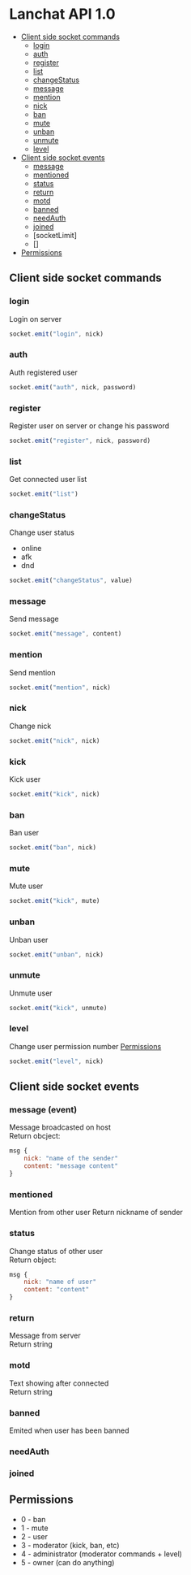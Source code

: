 # Lanchat API 1.0

* [Client side socket commands](#client-side-socket-commands)
  * [login](#login)
  * [auth](#auth)
  * [register](#register)
  * [list](#list)
  * [changeStatus](#changeStatus)
  * [message](#message)
  * [mention](#mention)
  * [nick](#nick)
  * [ban](#ban)
  * [mute](#mute)
  * [unban](#unban)
  * [unmute](#unmute)
  * [level](#level)
* [Client side socket events](#client-side-socket-events)
  * [message](#message-event)
  * [mentioned](#mentioned)
  * [status](#status)
  * [return](#return)
  * [motd](#motd)
  * [banned](#banned)
  * [needAuth](#needAuth)
  * [joined](#joined)
  * [socketLimit]
  * []
* [Permissions](#permissions)
## Client side socket commands

### login
Login on server
```js
socket.emit("login", nick)
```

### auth
Auth registered user
```js
socket.emit("auth", nick, password)
```

### register
Register user on server or change his password
```js
socket.emit("register", nick, password)
```

### list
Get connected user list
```js
socket.emit("list")
```

### changeStatus
Change user status
* online
* afk
* dnd
```js
socket.emit("changeStatus", value)
```

### message
Send message
```js
socket.emit("message", content)
```

### mention
Send mention
```js
socket.emit("mention", nick)
```

### nick
Change nick
```js
socket.emit("nick", nick)
```

### kick
Kick user
```js
socket.emit("kick", nick)
```

### ban
Ban user
```js
socket.emit("ban", nick)
```

### mute
Mute user
```js
socket.emit("kick", mute)
```

### unban
Unban user
```js
socket.emit("unban", nick)
```

### unmute
Unmute user
```js
socket.emit("kick", unmute)
```

### level
Change user permission number
[Permissions](#permissions)
```js
socket.emit("level", nick)
```

## Client side socket events

### message (event)
Message broadcasted on host <br>
Return obcject:
```js
msg {
    nick: "name of the sender"
    content: "message content"
}
```

### mentioned
Mention from other user
Return nickname of sender

### status
Change status of other user <br>
Return object:
```js
msg {
    nick: "name of user"
    content: "content"
}
```

### return
Message from server <br>
Return string

### motd
Text showing after connected <br>
Return string

### banned
Emited when user has been banned

### needAuth

### joined

## Permissions
* 0 - ban
* 1 - mute
* 2 - user
* 3 - moderator (kick, ban, etc)
* 4 - administrator (moderator commands + level)
* 5 - owner (can do anything)
